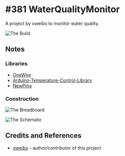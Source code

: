 # #381 WaterQualityMonitor

A project by oweibo to monitor water quality.

![The Build](./assets/WaterQualityMonitor_build.jpg?raw=true)

## Notes


### Libraries

* [OneWire](https://github.com/PaulStoffregen/OneWire)
* [Arduino-Temperature-Control-Library](https://github.com/milesburton/Arduino-Temperature-Control-Library)
* [NewPing](https://bitbucket.org/teckel12/arduino-new-ping/wiki/Home)

### Construction

![The Breadboard](./assets/WaterQualityMonitor_bb.jpg?raw=true)

![The Schematic](./assets/WaterQualityMonitor_schematic.jpg?raw=true)

## Credits and References
* [oweibo](https://github.com/oweibo) - author/contributor of this project
